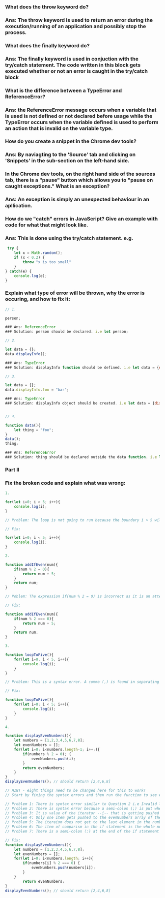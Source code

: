 ### What does the throw keyword do?
### Ans: The throw keyword is used to return an error during the execution/running of an application and possibly stop the process.

### What does the finally keyword do?
### Ans: The finally keyword is used in conjuction with the try/catch statement. The code written in this block gets executed whether or not an error is caught in the try/catch block

### What is the difference between a TypeError and ReferenceError?
### Ans: the ReferenceError message occurs when a variable that is used is not defined or not declared before usage while the TypeError occurs when the variable defined is used to perform an action that is invalid on the variable type.

### How do you create a snippet in the Chrome dev tools?
### Ans: By naviagting to the 'Source' tab and clicking on 'Snippets' in the sub-section on the left-hand side.

### In the Chrome dev tools, on the right hand side of the sources tab, there is a "pause" button which allows you to "pause on caught exceptions." What is an exception?
### Ans: An exception is simply an unexpected behaviour in an apllication.

### How do we "catch" errors in JavaScript? Give an example with code for what that might look like.
### Ans: This is done using the try/catch statement. e.g. 

```javascript
 try {
    let x = Math.random();
    if (x < 0.2) {
        throw "x is too small"
    }
} catch(e) {
    console.log(e);
}

```
### Explain what type of error will be thrown, why the error is occuring, and how to fix it:

```javascript
// 1.

person;

### Ans: ReferenceError
### Solution: person should be declared. i.e let person;

// 2.

let data = {};
data.displayInfo();

### Ans: TypeError
### Solution: displayInfo function should be defined. i.e let data = {displayInfo: () {...}};

// 3.

let data = {};
data.displayInfo.foo = "bar";

### Ans: TypeError
### Solution: displayInfo object should be created. i.e let data = {displayInfo: {}};


// 4.

function data(){
    let thing = "foo";
}
data();
thing;

### Ans: ReferenceError
### Solution: thing should be declared outside the data function. i.e let thing;
```


### Part II
### Fix the broken code and explain what was wrong:

```javascript
1.

for(let i=0; i > 5; i++){
    console.log(i);
}

// Problem: The loop is not going to run because the boundary i > 5 will always return false and never true

// Fix:

for(let i=0; i < 5; i++){
    console.log(i);
}

2.

function addIfEven(num){
    if(num % 2 = 0){
        return num + 5;
    }
    return num;
}

// Poblem: The expression if(num % 2 = 0) is incorrect as it is an attempt to assign remainder of 'num' divded by 2 to zero which is syntax error (Invalid left-hand side in assignment) instead of comparing the value of 'num' divded by 2 to zero

// Fix:

function addIfEven(num){
    if(num % 2 === 0){
        return num + 5;
    }
    return num;
}

3.

function loopToFive(){
    for(let i=0, i < 5, i++){
        console.log(i);
    }
}

// Problem: This is a syntax error. A comma (,) is found in separating the conditions of looping instead of a semi-colon (;)

// Fix:

function loopToFive(){
    for(let i=0; i < 5; i++){
        console.log(i);
    }
}

4.

function displayEvenNumbers(){
    let numbers = [1,2,3,4,5,6,7,8];
    let evenNumbers = [];
    for(let i=0; i<numbers.length-1; i++;){
        if(numbers % 2 = 0); {
            evenNumbers.push(i);
        }
        return evenNumbers;
    }
}
displayEvenNumbers(); // should return [2,4,6,8]

// HINT - eight things need to be changed here for this to work!
// Start by fixing the syntax errors and then run the function to see what your output is.

// Problem 1: There is syntax error similar to Question 2 i.e Invalid left-hand side in assignment --- if(numbers % 2 = 0)---
// Problem 2: There is syntax error because a semi-colon (;) is put where its supposed to appear --- for(...i++;)---
// Problem 3: It is value of the iterator --i-- that is getting pushed to evenNumbers array instead of the element at the index position 'i' which is what is intended ---evenNumbers.push(i);-----------
// Problem 4: Only one item gets pushed to the evenNumbers array of the return statement inside the for loop block, thus the execution stops after the first iteration.
// Problem 5: The iteraion does not get to the last element in the numbers array because of the boundary condition set in the for loop ---for(... i<numbers.length-1; ...)------
// Problem 6: The item of comparism in the if statement is the whole numbers array instead of each element in the numbers array ---if(numbers % 2 = 0)---
// Problem 7: There is a semi-colon (;) at the end of the if statement parenthesis ( and ) ----if(...); {----. This should not be there as the if statement operation gets terminated at that point and anything afterwards becomes a separate statement.

// Fix:
function displayEvenNumbers(){
    let numbers = [1,2,3,4,5,6,7,8];
    let evenNumbers = [];
    for(let i=0; i<numbers.length; i++){
        if(numbers[i] % 2 === 0) {
            evenNumbers.push(numbers[i]);
        }
    }
        return evenNumbers;
}
displayEvenNumbers(); // should return [2,4,6,8]

```